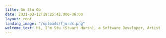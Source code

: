 ```yaml
---
title: Go Stu Go
date: 2021-03-12T19:25:42.000-06:00
layout: root
landing_image: "/uploads/fjords.png"
welcome_text: Hi, I'm Stu (Stuart Marsh), a Software Developer, Artist, and Entrepreneur.
---
```


